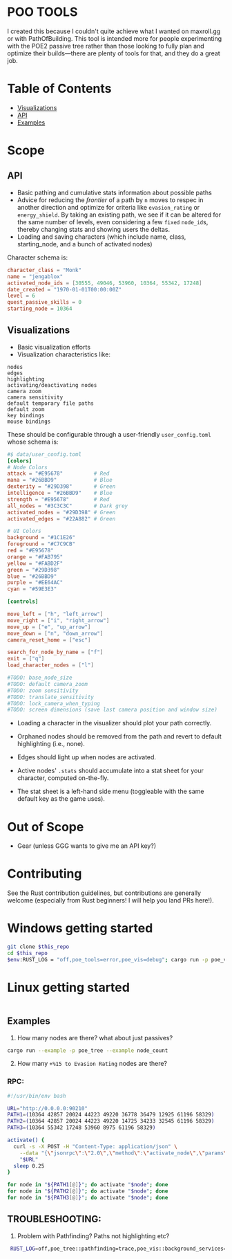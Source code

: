 # POO TOOLS

I created this because I couldn't quite achieve what I wanted on maxroll.gg or with PathOfBuilding. This tool is intended more for people experimenting with the POE2 passive tree rather than those looking to fully plan and optimize their builds—there are plenty of tools for that, and they do a great job.

# Table of Contents

- [Visualizations](#visualisations)
- [API](#api)
- [Examples](#examples)

# Scope

## API

- Basic pathing and cumulative stats information about possible paths
- Advice for reducing the _frontier_ of a path by `n` moves to respec in another direction and optimize for criteria like `evasion_rating` or `energy_shield`. By taking an existing path, we see if it can be altered for the same number of levels, even considering a few `fixed` `node_id`s, thereby changing stats and showing users the deltas.
- Loading and saving characters (which include name, class, starting_node, and a bunch of activated nodes)

Character schema is:

```toml
character_class = "Monk"
name = "jengablox"
activated_node_ids = [30555, 49046, 53960, 10364, 55342, 17248]
date_created = "1970-01-01T00:00:00Z"
level = 6
quest_passive_skills = 0
starting_node = 10364
```

## Visualizations

- Basic visualization efforts
- Visualization characteristics like:

```text
nodes
edges
highlighting
activating/deactivating nodes
camera zoom
camera sensitivity
default temporary file paths
default zoom
key bindings
mouse bindings
```

These should be configurable through a user-friendly `user_config.toml` whose schema is:

```toml
#$ data/user_config.toml
[colors]
# Node Colors
attack = "#E95678"          # Red
mana = "#26BBD9"            # Blue
dexterity = "#29D398"       # Green
intelligence = "#26BBD9"    # Blue
strength = "#E95678"        # Red
all_nodes = "#3C3C3C"       # Dark grey
activated_nodes = "#29D398" # Green
activated_edges = "#22A882" # Green

# UI Colors
background = "#1C1E26"
foreground = "#C7C9CB"
red = "#E95678"
orange = "#FAB795"
yellow = "#FABD2F"
green = "#29D398"
blue = "#26BBD9"
purple = "#EE64AC"
cyan = "#59E3E3"

[controls]

move_left = ["h", "left_arrow"]
move_right = ["i", "right_arrow"]
move_up = ["e", "up_arrow"]
move_down = ["n", "down_arrow"]
camera_reset_home = ["esc"]

search_for_node_by_name = ["f"]
exit = ["q"]
load_character_nodes = ["l"]

#TODO: base_node_size
#TODO: default camera_zoom
#TODO: zoom sensitivity
#TODO: translate_sensitivity
#TODO: lock_camera_when_typing
#TODO: screen dimensions (save last camera position and window size)

```

- Loading a character in the visualizer should plot your path correctly.

- Orphaned nodes should be removed from the path and revert to default highlighting (i.e., none).

- Edges should light up when nodes are activated.

- Active nodes' `.stats` should accumulate into a stat sheet for your character, computed on-the-fly.

- The stat sheet is a left-hand side menu (toggleable with the same default key as the game uses).

# Out of Scope

- Gear (unless GGG wants to give me an API key?)

# Contributing

See the Rust contribution guidelines, but contributions are generally welcome (especially from Rust beginners! I will help you land PRs here!).

# Windows getting started

```sh
git clone $this_repo
cd $this_repo
$env:RUST_LOG = "off,poe_tools=error,poe_vis=debug"; cargo run -p poe_vis --bin vis --release
```

# Linux getting started

```sh

```

## Examples

1. How many nodes are there? what about just passives?

```sh
cargo run --example -p poe_tree --example node_count
```

2. How many `+%15 to Evasion Rating` nodes are there?

### RPC:

```sh
#!/usr/bin/env bash

URL="http://0.0.0.0:90210"
PATH1=(10364 42857 20024 44223 49220 36778 36479 12925 61196 58329)
PATH2=(10364 42857 20024 44223 49220 14725 34233 32545 61196 58329)
PATH3=(10364 55342 17248 53960 8975 61196 58329)

activate() {
  curl -s -X POST -H "Content-Type: application/json" \
    --data "{\"jsonrpc\":\"2.0\",\"method\":\"activate_node\",\"params\":[$1],\"id\":1}" \
    "$URL"
  sleep 0.25
}

for node in "${PATH1[@]}"; do activate "$node"; done
for node in "${PATH2[@]}"; do activate "$node"; done
for node in "${PATH3[@]}"; do activate "$node"; done


```

## TROUBLESHOOTING:

1. Problem with Pathfinding? Paths not highlighting etc?

```bash
 RUST_LOG=off,poe_tree::pathfinding=trace,poe_vis::background_services=trace cargo run -p poe_vis --bin vis
```

